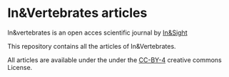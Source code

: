 # In&Vertebrates articles

In&vertebrates is an open acces scientific journal by [In&Sight](https://inandsight.science/)

This repository contains all the articles of In&Vertebrates.

All articles are available under the under the [CC-BY-4](https://creativecommons.org/licenses/by/4.0/) creative commons License.

